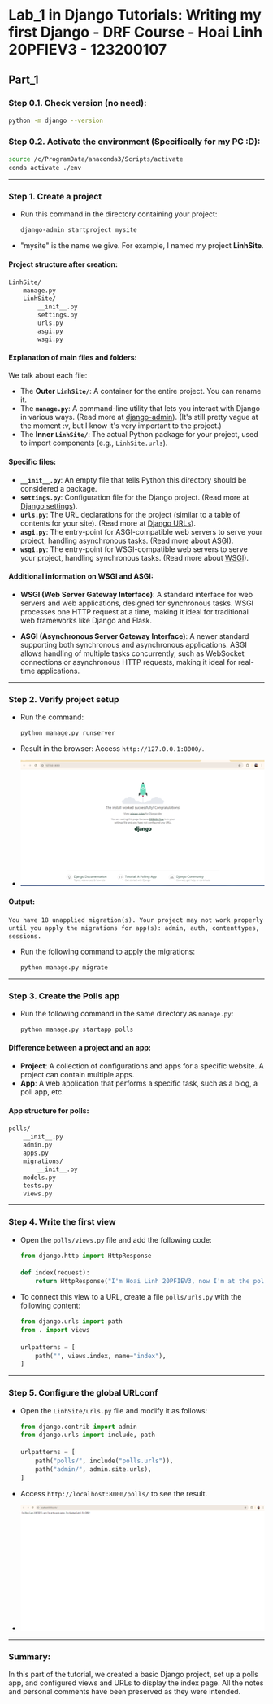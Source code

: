 
# Lab_1 in Django Tutorials: Writing my first Django - DRF Course - Hoai Linh 20PFIEV3 - 123200107

## Part_1

### Step 0.1. Check version (no need):
```bash
python -m django --version
```

### Step 0.2. Activate the environment (Specifically for my PC :D):
```bash
source /c/ProgramData/anaconda3/Scripts/activate
conda activate ./env
```

---

### Step 1. Create a project

- Run this command in the directory containing your project:
  ```bash
  django-admin startproject mysite
  ```

- "mysite" is the name we give. For example, I named my project **LinhSite**.

#### Project structure after creation:

```plaintext
LinhSite/
    manage.py
    LinhSite/
        __init__.py
        settings.py
        urls.py
        asgi.py
        wsgi.py
```

#### Explanation of main files and folders:

We talk about each file:

- The **Outer `LinhSite/`**: A container for the entire project. You can rename it.
- The **`manage.py`**: A command-line utility that lets you interact with Django in various ways. (Read more at [django-admin](https://docs.djangoproject.com/en/5.1/ref/django-admin/)). (It's still pretty vague at the moment :v, but I know it's very important to the project.)
- The **Inner `LinhSite/`**: The actual Python package for your project, used to import components (e.g., `LinhSite.urls`).

#### Specific files:
- **`__init__.py`**: An empty file that tells Python this directory should be considered a package.
- **`settings.py`**: Configuration file for the Django project. (Read more at [Django settings](https://docs.djangoproject.com/en/5.1/topics/settings/)).
- **`urls.py`**: The URL declarations for the project (similar to a table of contents for your site). (Read more at [Django URLs](https://docs.djangoproject.com/en/5.1/topics/http/urls/)).
- **`asgi.py`**: The entry-point for ASGI-compatible web servers to serve your project, handling asynchronous tasks. (Read more about [ASGI](https://docs.djangoproject.com/en/5.1/howto/deployment/asgi/)).
- **`wsgi.py`**: The entry-point for WSGI-compatible web servers to serve your project, handling synchronous tasks. (Read more about [WSGI](https://docs.djangoproject.com/en/5.1/howto/deployment/wsgi/)).

#### Additional information on WSGI and ASGI:

- **WSGI (Web Server Gateway Interface)**: A standard interface for web servers and web applications, designed for synchronous tasks. WSGI processes one HTTP request at a time, making it ideal for traditional web frameworks like Django and Flask.

- **ASGI (Asynchronous Server Gateway Interface)**: A newer standard supporting both synchronous and asynchronous applications. ASGI allows handling of multiple tasks concurrently, such as WebSocket connections or asynchronous HTTP requests, making it ideal for real-time applications.

---

### Step 2. Verify project setup

- Run the command:
  ```bash
  python manage.py runserver
  ```

- Result in the browser: Access `http://127.0.0.1:8000/`.
- ![My Result in Step2](./__ProcessImage/Step2.png)


#### Output:
```plaintext
You have 18 unapplied migration(s). Your project may not work properly until you apply the migrations for app(s): admin, auth, contenttypes, sessions.
```

- Run the following command to apply the migrations:
  ```bash
  python manage.py migrate
  ```

---

### Step 3. Create the Polls app

- Run the following command in the same directory as `manage.py`:
  ```bash
  python manage.py startapp polls
  ```

#### Difference between a **project** and an **app**:

- **Project**: A collection of configurations and apps for a specific website. A project can contain multiple apps.
- **App**: A web application that performs a specific task, such as a blog, a poll app, etc.

#### App structure for **polls**:
```plaintext
polls/
    __init__.py
    admin.py
    apps.py
    migrations/
        __init__.py
    models.py
    tests.py
    views.py
```

---

### Step 4. Write the first view

- Open the `polls/views.py` file and add the following code:
  ```python
  from django.http import HttpResponse

  def index(request):
      return HttpResponse("I'm Hoai Linh 20PFIEV3, now I'm at the polls index. I've finished Lab_1 For DRF!")
  ```

- To connect this view to a URL, create a file `polls/urls.py` with the following content:
  ```python
  from django.urls import path
  from . import views

  urlpatterns = [
      path("", views.index, name="index"),
  ]
  ```

---

### Step 5. Configure the global URLconf

- Open the `LinhSite/urls.py` file and modify it as follows:
  ```python
  from django.contrib import admin
  from django.urls import include, path

  urlpatterns = [
      path("polls/", include("polls.urls")),
      path("admin/", admin.site.urls),
  ]
  ```

- Access `http://localhost:8000/polls/` to see the result.
- ![My Result in Step5](./__ProcessImage/Step5.png)

---

### Summary:
In this part of the tutorial, we created a basic Django project, set up a polls app, and configured views and URLs to display the index page. All the notes and personal comments have been preserved as they were intended.
